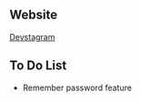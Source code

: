 ## Website

[Devstagram](https://devstagram-mangelgl.nue.dom.my.id/)

## To Do List

-   Remember password feature
